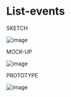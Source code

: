 # List-events
SKETCH

![image](https://github.com/rominaruizdiaz/List-events/assets/114667784/c360aede-a4d0-43f8-ad23-8fb088a04c31)

MOCK-UP

![image](https://github.com/rominaruizdiaz/List-events/assets/114667784/8bda37dc-d9d3-42dc-aff9-066272608d72)

PROTOTYPE

![image](https://github.com/rominaruizdiaz/List-events/assets/114667784/ec20929d-f699-49b6-906b-a5a62975e6ab)

